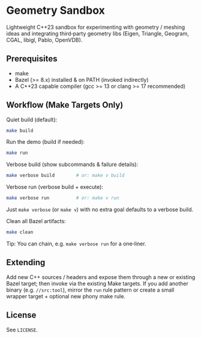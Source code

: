# Geometry Sandbox

Lightweight C++23 sandbox for experimenting with geometry / meshing ideas and integrating third‑party geometry libs (Eigen, Triangle, Geogram, CGAL, libigl, Pablo, OpenVDB).

## Prerequisites

- make
- Bazel (>= 8.x) installed & on PATH (invoked indirectly)
- A C++23 capable compiler (gcc >= 13 or clang >= 17 recommended)

## Workflow (Make Targets Only)

Quiet build (default):
```bash
make build
```

Run the demo (build if needed):
```bash
make run
```

Verbose build (show subcommands & failure details):
```bash
make verbose build        # or: make v build
```

Verbose run (verbose build + execute):
```bash
make verbose run          # or: make v run
```

Just `make verbose` (or `make v`) with no extra goal defaults to a verbose build.

Clean all Bazel artifacts:
```bash
make clean
```

Tip: You can chain, e.g. `make verbose run` for a one‑liner.

## Extending

Add new C++ sources / headers and expose them through a new or existing Bazel target; then invoke via the existing Make targets. If you add another binary (e.g. `//src:tool`), mirror the `run` rule pattern or create a small wrapper target + optional new phony make rule.

## License

See `LICENSE`.